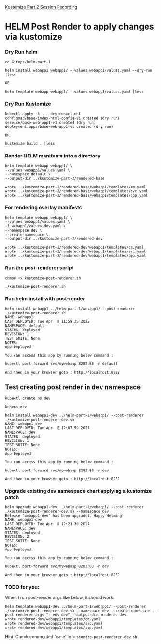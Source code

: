 [Kustomize Part 2 Session Recording](https://raxglobal.sharepoint.com/:v:/r/sites/OpenStackPrivateCloudandKubernetesShiftOperations/Brown%20Bags/Kustomize%20Part-2.mp4?csf=1&web=1&e=uozJAQ&nav=eyJyZWZlcnJhbEluZm8iOnsicmVmZXJyYWxBcHAiOiJTdHJlYW1XZWJBcHAiLCJyZWZlcnJhbFZpZXciOiJTaGFyZURpYWxvZy1MaW5rIiwicmVmZXJyYWxBcHBQbGF0Zm9ybSI6IldlYiIsInJlZmVycmFsTW9kZSI6InZpZXcifX0%3D)

# HELM Post Render to apply changes via kustomize  

### Dry Run helm

```
cd Gitops/helm-part-1

helm install webapp1 webapp1/ --values webapp1/values.yaml --dry-run |less

OR 

helm template webapp webapp1/ --values webapp1/values.yaml |less
```

### Dry Run Kustomize  

```
kubectl apply -k . --dry-run=client
configmap/base-index-html-config-v1 created (dry run)
service/base-web-app1-v1 created (dry run)
deployment.apps/base-web-app1-v1 created (dry run)

OR 

kustomize build . |less
```

### Render HELM manifests into a directory  

```
helm template webapp webapp1/ \
--values webapp1/values.yaml \
--namespace default \
--output-dir ../kustomize-part-2/rendered-base

wrote ../kustomize-part-2/rendered-base/webapp1/templates/cm.yaml
wrote ../kustomize-part-2/rendered-base/webapp1/templates/svc.yaml
wrote ../kustomize-part-2/rendered-base/webapp1/templates/app.yaml
```

### For rendering overlay manifests  

```
helm template webapp webapp1/ \
--values webapp1/values.yaml \
-f webapp1/values-dev.yaml \
--namespace dev \
--create-namespace \
--output-dir ../kustomize-part-2/rendered-dev

wrote ../kustomize-part-2/rendered-dev/webapp1/templates/cm.yaml
wrote ../kustomize-part-2/rendered-dev/webapp1/templates/svc.yaml
wrote ../kustomize-part-2/rendered-dev/webapp1/templates/app.yaml
```

### Run the post-renderer script  
```
chmod +x kustomize-post-renderer.sh

./kustomize-post-renderer.sh
```

### Run helm install with post-render  
```
helm install webapp1 ../helm-part-1/webapp1/ --post-renderer ./kustomize-post-renderer.sh
NAME: webapp1
LAST DEPLOYED: Tue Apr  8 11:59:35 2025
NAMESPACE: default
STATUS: deployed
REVISION: 1
TEST SUITE: None
NOTES:
App Deployed!

You can access this app by running below command :

kubectl port-forward svc/mywebapp 8282:80 -n default

And then in your browser goto : http://localhost:8282
```

## Test creating post render in dev namespace  
```
kubectl create ns dev

kubens dev

helm install webapp1-dev ../helm-part-1/webapp1/ --post-renderer ./kustomize-post-renderer-dev.sh
NAME: webapp1-dev
LAST DEPLOYED: Tue Apr  8 12:07:59 2025
NAMESPACE: dev
STATUS: deployed
REVISION: 1
TEST SUITE: None
NOTES:
App Deployed!

You can access this app by running below command :

kubectl port-forward svc/mywebapp 8282:80 -n dev

And then in your browser goto : http://localhost:8282
```

### Upgrade existing dev namespace chart applying a kustomize patch  
```
helm upgrade webapp1-dev ../helm-part-1/webapp1/ --post-renderer ./kustomize-post-renderer-dev.sh --namespace dev
Release "webapp1-dev" has been upgraded. Happy Helming!
NAME: webapp1-dev
LAST DEPLOYED: Tue Apr  8 12:21:30 2025
NAMESPACE: dev
STATUS: deployed
REVISION: 2
TEST SUITE: None
NOTES:
App Deployed!

You can access this app by running below command :

kubectl port-forward svc/mywebapp 8282:80 -n dev

And then in your browser goto : http://localhost:8282
```

### TODO for you:

When I run post-render args like below, it should work:
```
helm template webapp1-dev ../helm-part-1/webapp1/ --post-renderer ./kustomize-post-renderer-dev.sh --namespace dev --create-namespace --post-renderer-args "--env dev" --output-dir rendered-dev
wrote rendered-dev/webapp1/templates/cm.yaml
wrote rendered-dev/webapp1/templates/svc.yaml
wrote rendered-dev/webapp1/templates/app.yaml
```
Hint: Check commented 'case' in `kustomize-post-renderer-dev.sh`